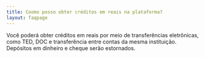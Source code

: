 ```yaml
---
title: Coomo posso obter créditos em reais na plataforma?
layout: faqpage
---
```

Você poderá obter créditos em reais por meio de transferências eletrônicas, como TED, DOC e transferência entre contas da mesma instituição. Depósitos em dinheiro e cheque serão estornados.

